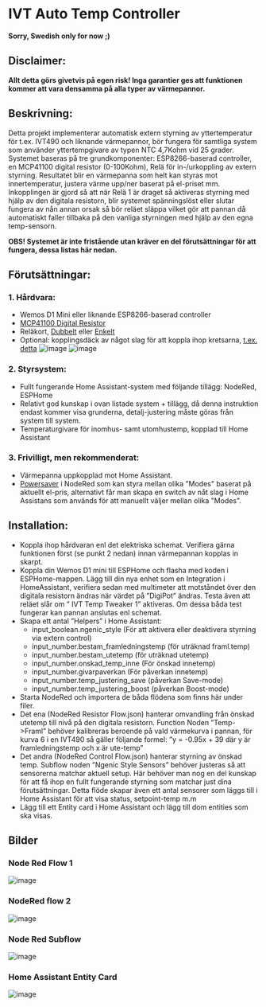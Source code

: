 # IVT Auto Temp Controller

**Sorry, Swedish only for now ;)**

## Disclaimer:
**Allt detta görs givetvis på egen risk! Inga garantier ges att funktionen kommer att vara densamma på alla typer av värmepannor.**

## Beskrivning:
Detta projekt implementerar automatisk extern styrning av yttertemperatur för t.ex. IVT490 och liknande värmepannor, bör fungera för samtliga system som använder yttertempgivare av typen NTC 4,7Kohm vid 25 grader. Systemet baseras på tre grundkomponenter: ESP8266-baserad controller, en MCP41100 digital resistor (0-100Kohm), Relä för in-/urkoppling av extern styrning. Resultatet blir en värmepanna som helt kan styras mot innertemperatur, justera värme upp/ner baserat på el-priset mm. 
Inkopplingen är gjord så att när Relä 1 är draget så aktiveras styrning med hjälp av den digitala resistorn, blir systemet spänningslöst eller slutar fungera av nån annan orsak så bör reläet släppa vilket gör att pannan då automatiskt faller tillbaka på den vanliga styrningen med hjälp av den egna temp-sensorn.

**OBS! Systemet är inte fristående utan kräver en del förutsättningar för att fungera, dessa listas här nedan.**

## Förutsättningar:
### 1.	Hårdvara:
-	Wemos D1 Mini eller liknande ESP8266-baserad controller
-	[MCP41100 Digital Resistor](https://www.electrokit.com/produkt/mcp41100-i-p-dip-8-digital-pot-100kohm-256-steg-spi/)
- Reläkort, [Dubbelt](https://www.electrokit.com/produkt/relakort-x2-5v-opto-isolerat/) eller [Enkelt](https://www.electrokit.com/produkt/relamodul-5v/)
-	Optional: kopplingsdäck av något slag för att koppla ihop kretsarna, [t.ex. detta](https://www.electrokit.com/produkt/kopplingsdack-270-anslutningar/)
![image](https://user-images.githubusercontent.com/23386303/210139057-4c5bb92e-2825-4982-aaab-553c5b3c5b73.png) ![image](https://user-images.githubusercontent.com/23386303/210139080-2b546aa6-e1b6-4e57-a20f-da3822a43a55.png)



### 2.	Styrsystem:
-	Fullt fungerande Home Assistant-system med följande tillägg: NodeRed, ESPHome
-	Relativt god kunskap i ovan listade system + tillägg, då denna instruktion endast kommer visa grunderna, detalj-justering måste göras från system till system.
-	Temperaturgivare för inomhus- samt utomhustemp, kopplad till Home Assistant

### 3.	Frivilligt, men rekommenderat:
-	Värmepanna uppkopplad mot Home Assistant.
- [Powersaver](https://powersaver.no/) i NodeRed som kan styra mellan olika "Modes" baserat på aktuellt el-pris, alternativt får man skapa en switch av nåt slag i Home Assistans som används för att manuellt väljer mellan olika "Modes".

## Installation:
-	Koppla ihop hårdvaran enl det elektriska schemat. Verifiera gärna funktionen först (se punkt 2 nedan) innan värmepannan kopplas in skarpt.
- Koppla din Wemos D1 mini till ESPHome och flasha med koden i ESPHome-mappen. Lägg till din nya enhet som en Integration i HomeAssistant, verifiera sedan med multimeter att motståndet över den digitala resistorn ändras när värdet på ”DigiPot” ändras. Testa även att reläet slår om ” IVT Temp Tweaker 1” aktiveras. Om dessa båda test fungerar kan pannan anslutas enl schemat.
- Skapa ett antal ”Helpers” i Home Assistant:
  - input_boolean.ngenic_style (För att aktivera eller deaktivera styrning via extern control)
  -	input_number.bestam_framledningstemp (för uträknad framl.temp)
  - input_number.bestam_utetemp (för uträknad utetemp)
  - input_number.onskad_temp_inne (För önskad innetemp)
  - input_number.givarpaverkan (För påverkan innetemp)
  - input_number.temp_justering_save (påverkan Save-mode)
  - input_number.temp_justering_boost (påverkan Boost-mode)
-	Starta NodeRed och importera de båda flödena som finns här under filer. 
-	Det ena (NodeRed Resistor Flow.json) hanterar omvandling från önskad utetemp till nivå på den digitala resistorn. Function Noden ”Temp->Framl” behöver kalibreras beroende på vald värmekurva i pannan, för kurva 6 i en IVT490 så gäller följande formel: ”y = -0.95x + 39 där y är framledningstemp och x är ute-temp”
-	Det andra (NodeRed Control Flow.json) hanterar styrning av önskad temp. Subflow noden ”Ngenic Style Sensors” behöver justeras så att sensorerna matchar aktuell setup. Här behöver man nog en del kunskap för att få ihop en fullt fungerande styrning som matchar just dina förutsättningar. Detta flöde skapar även ett antal sensorer som läggs till i Home Assistant för att visa status, setpoint-temp m.m
-	Lägg till ett Entity card i Home Assistant och lägg till dom entities som ska visas.


## Bilder
### Node Red Flow 1
![image](https://user-images.githubusercontent.com/23386303/210139199-7f188a97-bf67-4154-b49c-e9860ee29eb3.png)

### NodeRed flow 2
![image](https://user-images.githubusercontent.com/23386303/210139147-31ec0578-f581-43c6-932f-7ee6033d3696.png)

### Node Red Subflow
![image](https://user-images.githubusercontent.com/23386303/210139186-86e3ddf0-f48c-4890-997a-265b0af224e1.png)

### Home Assistant Entity Card
![image](https://user-images.githubusercontent.com/23386303/210139264-d7704026-cb69-499a-9b0b-596c15a3d04f.png)

